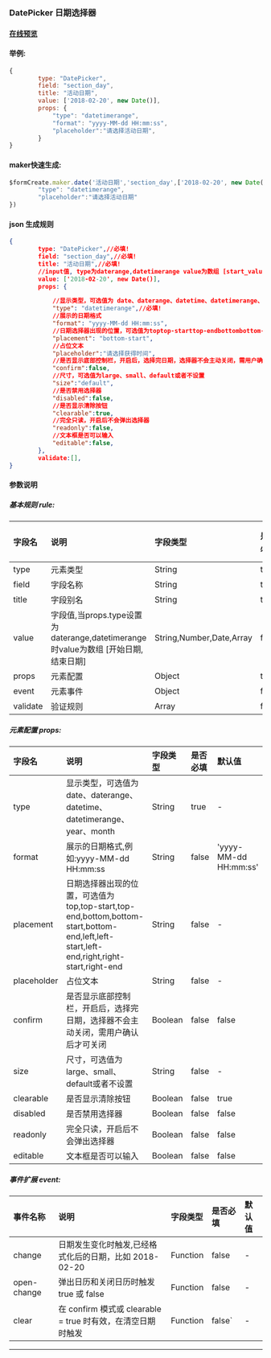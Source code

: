 ### DatePicker 日期选择器

#### [在线预览](https://jsrun.net/HehKp/edit)

#### 举例:
```js
{
        type: "DatePicker",
        field: "section_day",
        title: "活动日期",
        value: ['2018-02-20', new Date()], 
        props: {
            "type": "datetimerange",
            "format": "yyyy-MM-dd HH:mm:ss", 
            "placeholder":"请选择活动日期", 
        }
}
```

#### maker快速生成:
```js
$formCreate.maker.date('活动日期','section_day',['2018-02-20', new Date()]).props({
        "type": "datetimerange",
        "placeholder":"请选择活动日期"
})
```

#### json 生成规则
```json
{
        type: "DatePicker",//必填!
        field: "section_day",//必填!
        title: "活动日期",//必填!
        //input值, type为daterange,datetimerange value为数组 [start_value,end_value]
        value: ['2018-02-20', new Date()],
        props: {

            //显示类型，可选值为 date、daterange、datetime、datetimerange、year、month
            "type": "datetimerange",//必填!
            //展示的日期格式
            "format": "yyyy-MM-dd HH:mm:ss",
            //日期选择器出现的位置，可选值为toptop-starttop-endbottombottom-startbottom-endleftleft-startleft-endrightright-startright-end
            "placement": "bottom-start",
            //占位文本
            "placeholder":"请选择获得时间",
            //是否显示底部控制栏，开启后，选择完日期，选择器不会主动关闭，需用户确认后才可关闭
            "confirm":false,
            //尺寸，可选值为large、small、default或者不设置
            "size":"default",
            //是否禁用选择器
            "disabled":false,
            //是否显示清除按钮
            "clearable":true,
            //完全只读，开启后不会弹出选择器
            "readonly":false,
            //文本框是否可以输入
            "editable":false,
        },
        validate:[],
}
```

#### 参数说明
##### 基本规则 rule:

| 字段名 | 说明 | 字段类型 | 是否必填 | 默认值 |
| :--- | :--- | :--- | :--- | :--- |
| type | 元素类型 | String | true | - |
| field | 字段名称 | String | true | - |
| title | 字段别名 | String | true | - |
| value | 字段值,当props.type设置为daterange,datetimerange时value为数组 \[开始日期,结束日期\] | String,Number,Date,Array | false | - |
| props | 元素配置 | Object | true | - |
| event | 元素事件 | Object | false | - |
| validate | 验证规则 | Array | false | - |

##### 元素配置 props:

| 字段名 | 说明 | 字段类型 | 是否必填 | 默认值 |
| :--- | :--- | :--- | :--- | :--- |
| type | 显示类型，可选值为 date、daterange、datetime、datetimerange、year、month | String | true | - |
| format | 展示的日期格式,例如:yyyy-MM-dd HH:mm:ss | String | false | 'yyyy-MM-dd HH:mm:ss' |
| placement | 日期选择器出现的位置，可选值为top,top-start,top-end,bottom,bottom-start,bottom-end,left,left-start,left-end,right,right-start,right-end | String | false | - |
| placeholder | 占位文本 | String | false | - |
| confirm | 是否显示底部控制栏，开启后，选择完日期，选择器不会主动关闭，需用户确认后才可关闭 | Boolean | false | false |
| size | 尺寸，可选值为large、small、default或者不设置 | String | false | - |
| clearable | 是否显示清除按钮 | Boolean | false | true |
| disabled | 是否禁用选择器 | Boolean | false | false |
| readonly | 完全只读，开启后不会弹出选择器 | Boolean | false | false |
| editable | 文本框是否可以输入 | Boolean | false | false |

##### 事件扩展 event:

| 事件名称 | 说明 | 字段类型 | 是否必填 | 默认值 |
| :--- | :--- | :--- | :--- | :--- |
| change | 日期发生变化时触发,已经格式化后的日期，比如 2018-02-20 | Function | false | - |
| open-change | 弹出日历和关闭日历时触发 true 或 false | Function | false | - |
| clear | 在 confirm 模式或 clearable = true 时有效，在清空日期时触发 | Function | false\` | - |

---



